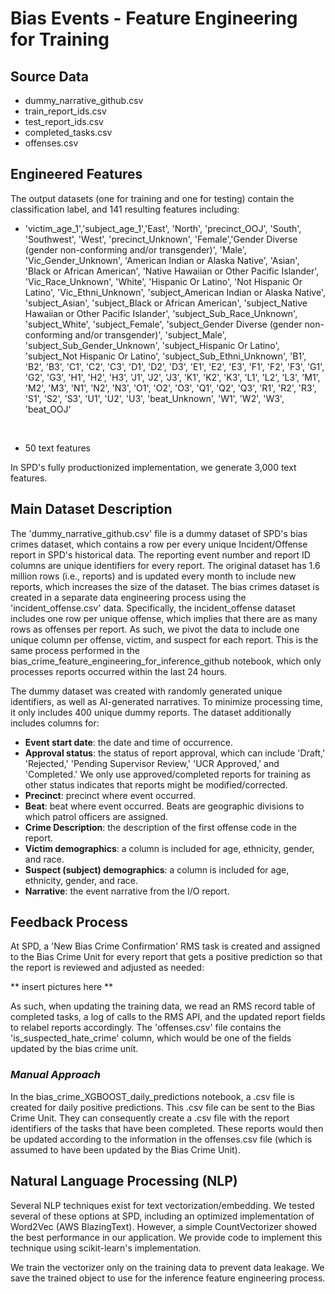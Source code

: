# Bias Events - Feature Engineering for Training

## Source Data

- dummy_narrative_github.csv
- train_report_ids.csv
- test_report_ids.csv
- completed_tasks.csv
- offenses.csv

## Engineered Features

The output datasets (one for training and one for testing) contain the classification label, and 141 resulting features including:

- 'victim_age_1','subject_age_1','East', 'North', 'precinct_OOJ', 'South', 'Southwest', 'West', 'precinct_Unknown',
 'Female','Gender Diverse (gender non-conforming and/or transgender)', 'Male', 'Vic_Gender_Unknown',
 'American Indian or Alaska Native', 'Asian', 'Black or African American', 'Native Hawaiian or Other Pacific Islander',
 'Vic_Race_Unknown', 'White', 'Hispanic Or Latino', 'Not Hispanic Or Latino', 'Vic_Ethni_Unknown',
 'subject_American Indian or Alaska Native', 'subject_Asian', 'subject_Black or African American',
 'subject_Native Hawaiian or Other Pacific Islander', 'subject_Sub_Race_Unknown', 'subject_White',
 'subject_Female', 'subject_Gender Diverse (gender non-conforming and/or transgender)',
 'subject_Male', 'subject_Sub_Gender_Unknown', 'subject_Hispanic Or Latino', 'subject_Not Hispanic Or Latino',
 'subject_Sub_Ethni_Unknown', 'B1', 'B2', 'B3', 'C1', 'C2', 'C3', 'D1', 'D2', 'D3', 'E1', 'E2', 'E3', 'F1', 'F2',
 'F3', 'G1', 'G2', 'G3', 'H1', 'H2', 'H3', 'J1', 'J2', 'J3', 'K1', 'K2', 'K3', 'L1', 'L2', 'L3', 'M1', 'M2', 'M3',
 'N1', 'N2', 'N3', 'O1', 'O2', 'O3', 'Q1', 'Q2', 'Q3', 'R1', 'R2', 'R3', 'S1', 'S2', 'S3', 'U1', 'U2', 'U3',
 'beat_Unknown', 'W1', 'W2', 'W3', 'beat_OOJ'
 <br>
 
- 50 text features

In SPD's fully productionized implementation, we generate 3,000 text features.

## Main Dataset Description

The 'dummy_narrative_github.csv' file is a dummy dataset of SPD's bias crimes dataset, which contains a row per every unique Incident/Offense report in SPD's historical data. The reporting event number and report ID columns are unique identifiers for every report. The original dataset has 1.6 million rows (i.e., reports) and is updated every month to include new reports, which increases the size of the dataset. The bias crimes dataset is created in a separate data engineering process using the 'incident_offense.csv' data. Specifically, the incident_offense dataset includes one row per unique offense, which implies that there are as many rows as offenses per report. As such, we pivot the data to include one unique column per offense, victim, and suspect for each report. This is the same process performed in the bias_crime_feature_engineering_for_inference_github notebook, which only processes reports occurred within the last 24 hours.

The dummy dataset was created with randomly generated unique identifiers, as well as AI-generated narratives. To minimize processing time, it only includes 400 unique dummy reports. The dataset additionally includes columns for:

- __Event start date__: the date and time of occurrence.
- __Approval status__: the status of report approval, which can include 'Draft,' 'Rejected,' 'Pending Supervisor Review,' 'UCR Approved,' and 'Completed.' We only use approved/completed reports for training as other status indicates that reports might be modified/corrected.
- __Precinct__: precinct where event occurred.
- __Beat__: beat where event occurred. Beats are geographic divisions to which patrol officers are assigned. 
- __Crime Description__: the description of the first offense code in the report.
- __Victim demographics__: a column is included for age, ethnicity, gender, and race.
- __Suspect (subject) demographics__: a column is included for age, ethnicity, gender, and race.
- __Narrative__: the event narrative from the I/O report.

## Feedback Process

At SPD, a 'New Bias Crime Confirmation' RMS task is created and assigned to the Bias Crime Unit for every report that gets a positive prediction so that the report is reviewed and adjusted as needed: 

** insert pictures here **

As such, when updating the training data, we read an RMS record table of completed tasks, a log of calls to the RMS API, and the updated report fields to relabel reports accordingly. The 'offenses.csv' file contains the 'is_suspected_hate_crime' column, which would be one of the fields updated by the bias crime unit.

### *Manual Approach*

In the bias_crime_XGBOOST_daily_predictions notebook, a .csv file is created for daily positive predictions. This .csv file can be sent to the Bias Crime Unit. They can consequently create a .csv file with the report identifiers of the tasks that have been completed. These reports would then be updated according to the information in the offenses.csv file (which is assumed to have been updated by the Bias Crime Unit). 

## Natural Language Processing (NLP)

Several NLP techniques exist for text vectorization/embedding. We tested several of these options at SPD, including an optimized implementation of Word2Vec (AWS BlazingText). However, a simple CountVectorizer showed the best performance in our application. We provide code to implement this technique using scikit-learn's implementation.

We train the vectorizer only on the training data to prevent data leakage. We save the trained object to use for the inference feature engineering process.